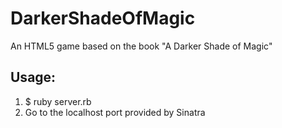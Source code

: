 # DarkerShadeOfMagic
An HTML5 game based on the book "A Darker Shade of Magic"

Usage:
------------------------------------------------------------------------------------------------------------------------------
1. $ ruby server.rb
2. Go to the localhost port provided by Sinatra
